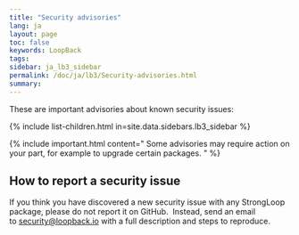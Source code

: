 ```yaml
---
title: "Security advisories"
lang: ja
layout: page
toc: false
keywords: LoopBack
tags:
sidebar: ja_lb3_sidebar
permalink: /doc/ja/lb3/Security-advisories.html
summary:
---
```


These are important advisories about known security issues:

{% include list-children.html in=site.data.sidebars.lb3_sidebar %}

{% include important.html content="
Some advisories may require action on your part, for example to upgrade certain packages.
" %}

## How to report a security issue

If you think you have discovered a new security issue with any StrongLoop package, please do not report it on GitHub.  Instead, send an email to [security@loopback.io](mailto:security@loopback.io) with a full description and steps to reproduce.
